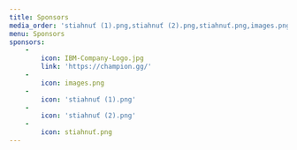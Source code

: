 ```yaml
---
title: Sponsors
media_order: 'stiahnuť (1).png,stiahnuť (2).png,stiahnuť.png,images.png,IBM-Company-Logo.jpg'
menu: Sponsors
sponsors:
    -
        icon: IBM-Company-Logo.jpg
        link: 'https://champion.gg/'
    -
        icon: images.png
    -
        icon: 'stiahnuť (1).png'
    -
        icon: 'stiahnuť (2).png'
    -
        icon: stiahnuť.png
---
```


